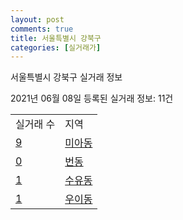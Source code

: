 ```yaml
---
layout: post
comments: true
title: 서울특별시 강북구
categories: [실거래가]
---
```


서울특별시 강북구 실거래 정보

2021년 06월 08일 등록된 실거래 정보: 11건


<table>
  <tr>
    <td>실거래 수</td>
    <td>지역</td>
  </tr>

  
  <tr>
    <td><a href="1130510100.html">9</a></td>
    <td><a href="1130510100.html">미아동</a></td>
  </tr>
    

  <tr>
    <td><a href="1130510200.html">0</a></td>
    <td><a href="1130510200.html">번동</a></td>
  </tr>
    

  <tr>
    <td><a href="1130510300.html">1</a></td>
    <td><a href="1130510300.html">수유동</a></td>
  </tr>
    

  <tr>
    <td><a href="1130510400.html">1</a></td>
    <td><a href="1130510400.html">우이동</a></td>
  </tr>
    


</table>
    